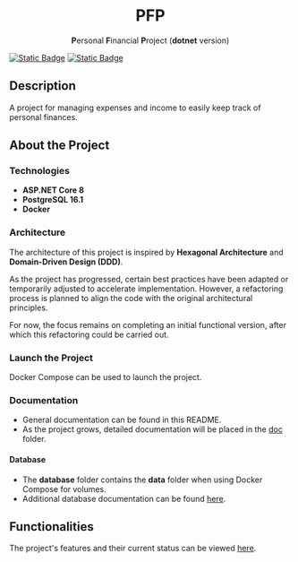 <!-- todo: translate the README.md file: https://github.com/jonatasemidio/multilanguage-readme-pattern?tab=readme-ov-file -->

<h1 align=center>PFP</h1>
<p align=center><b>P</b>ersonal <b>F</b>inancial <b>P</b>roject (<b>dotnet</b> version)</p>

[![Static Badge](https://img.shields.io/badge/lang-en-blue)](README.md) [![Static Badge](https://img.shields.io/badge/lang-es-red)](README.es-ES.md)

## Description
A project for managing expenses and income to easily keep track of personal finances.

## About the Project

### Technologies
- **ASP.NET Core 8**
- **PostgreSQL 16.1**
- **Docker**

### Architecture
The architecture of this project is inspired by **Hexagonal Architecture** and **Domain-Driven Design (DDD)**.

As the project has progressed, certain best practices have been adapted or temporarily adjusted to accelerate implementation. However, a refactoring process is planned to align the code with the original architectural principles.

For now, the focus remains on completing an initial functional version, after which this refactoring could be carried out.

### Launch the Project
Docker Compose can be used to launch the project.

### Documentation
- General documentation can be found in this README.
- As the project grows, detailed documentation will be placed in the [doc](doc) folder.

#### Database
- The **database** folder contains the **data** folder when using Docker Compose for volumes.
- Additional database documentation can be found [here](doc/database/).
## Functionalities
The project's features and their current status can be viewed [here](doc/functionality/README.md).
